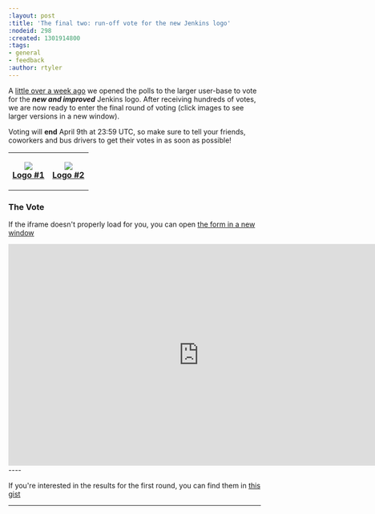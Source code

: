```yaml
---
:layout: post
:title: 'The final two: run-off vote for the new Jenkins logo'
:nodeid: 298
:created: 1301914800
:tags:
- general
- feedback
:author: rtyler
---
```

A [little over a week ago](https://jenkins-ci.org/content/polls-are-open-jenkins-logo-contest) we opened the polls to the larger user-base to vote for the ***new and improved*** Jenkins logo. After receiving hundreds of votes, we are now ready to enter the final round of voting (click images to see larger versions in a new window).

Voting will **end** April 9th at 23:59 UTC, so make sure to tell your friends, coworkers and bus drivers to get their votes in as soon as possible!

<center>
<table><tr><td align="center">

<a target="_blank" rel="noreferrer noopener" href="https://jenkins-ci.org/content/jenkins-logo-entry-10"><img src="https://jenkins-ci.org/sites/default/files/images/jenkins_adrian_moya.thumbnail.png"/><br/><strong>Logo #1</strong></a>
</td>
<td align="center">
<a target="_blank" rel="noreferrer noopener" href="https://jenkins-ci.org/content/jenkins-logo-entry-9"><img src="https://jenkins-ci.org/sites/default/files/images/jenkins_frontside_1.thumbnail.png"/><br/><strong>Logo #2</strong></a></td></tr></table>
</center>

### The Vote

If the iframe doesn't properly load for you, you can open [the form in a new window](https://spreadsheets.google.com/viewform?formkey=dEl2T1gwdko1YXBxcktiTEJzUXZleUE6MQ)

<iframe src="https://spreadsheets.google.com/embeddedform?formkey=dEl2T1gwdko1YXBxcktiTEJzUXZleUE6MQ" width="760" height="443" frameborder="0" marginheight="0" marginwidth="0">Loading...</iframe>
<!--break-->
----

If you're interested in the results for the first round, you can find them in [this gist](https://gist.github.com/900991)

----
